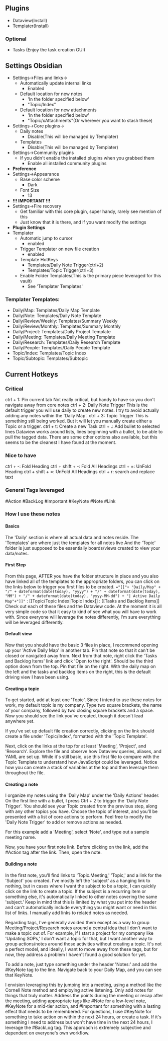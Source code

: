 ## Plugins
- Dataview(Install)
- Templater(Install)
### Optional
- Tasks (Enjoy the task creation GUI)
## Settings Obsidian
- Settings->Files and links->
	- Automatically update internal links
		- Enabled
	- Default location for new notes
		- 'In the folder specified below'
		- "Topic/Index"
	- Default location for new attachments
		- 'In the folder specified below'
		- "Topic/xAttachments"(Or wherever you want to stash these)
- Settings->Core plugins->
	- Daily notes
		- Disable(This will be managed by Templater)
	- Templates
		- Disable(This will be managed by Templater)
- Settings->Community plugins
	- If you didn't enable the installed plugins when you grabbed them
		- Enable all installed community plugins
- **Preference**
- Settings->Appearance
	- Base color scheme
		- Dark
	- Font Size
		- 13
- **!!! IMPORTANT !!!**
- Settings->Fire recovery
	- Get familiar with this core plugin, super handy, rarely see mention of this
	- Just know that it is there, and if you want modify the settings
- **Plugin Settings**
- Templater
	- Automatic jump to cursor
		- enabled
	- Trigger Templater on new file creation
		- enabled
	- Template HotKeys
		- Templates/Daily Note Trigger(ctrl+2)
		- Templates/Topic Trigger(ctrl+3)
	- Enable Folder Templates(This is the primary piece leveraged for this vault)
		- See 'Templater Templates'
### Templater Templates:
- Daily/Map: Templates/Daily Map Template
- Daily/Note: Templates/Daily Note Template
- Daily/Review/Weekly: Templates/Summary Weekly
- Daily/Review/Monthly: Templates/Summary Monthly
- Daily/Project: Templates/Daily Project Template
- Daily/Meeting: Templates/Daily Meeting Template
- Daily/Research: Templates/Daily Research Template
- Daily/People: Templates/Daily People Template
- Topic/Index: Templates/Topic Index
- Topic/Subtopic: Templates/Subtopic
## Current Hotkeys
### Critical
ctrl + 1: Pin current tab
	Not really critical, but handy to have so you don't navigate away from core notes
ctrl + 2: Daily Note Trigger
	This is the default trigger you will use daily to create new notes. I try to avoid actually adding any notes within the 'Daily Map'.
ctrl + 3: Topic Trigger
	This is something still being worked. But it will let you manually create either a Topic or a trigger.
ctrl + t: Create a new Task
ctrl + .: Add bullet to selected lines
	Dataview works around lists, lines beginning with a bullet, to be able to pull the tagged data. There are some other options also available, but this seems to be the cleanest I have found at the moment.
### Nice to have
ctrl + -: Fold Heading
ctrl + shift + -: Fold All Headings
ctrl + =: UnFold Heading
ctrl + shift + =: UnFold All Headings
ctrl + r: search and replace text
### General Tags leveraged
#Action 
#BackLog
#Important 
#KeyNote 
#Note 
#Link 

### How I use these notes
#### Basics
The 'Daily' section is where all actual data and notes reside.
The 'Templates' are where just the templates for all notes live
And the 'Topic' folder is just supposed to be essentially boards/views created to view your data/notes.

#### First Step
From this page, AFTER you have the folder structure in place and you also have linked all of the templates to the appropriate folders, you can click on the links below to trigger you first files to be created.
`="[["+ "Daily/Map" + "/" + dateformat(date(today), "yyyy") + "/" + dateformat(date(today), "MM") + "/" + dateformat(date(today), "yyyy-MM-dd") + "| Active Daily Map"+"]]"` : [[Topic/Topic Index|Topic Index]] : [[Tasks and Backlog Items]]
Check out each of these files and the Dataview code. At the moment it is all very simple code so that it easy to kind of see what you will have to work with. Since everyone will leverage the notes differently, I'm sure everything will be leveraged differently.
#### Default view
Now that you should have the basic 3 files in place, I recommend opening up your 'Active Daily Map' in another tab. Pin that note so that it can't be closed or navigated away from. Next from that note, right click the 'Tasks and Backlog Items' link and click 'Open to the right'. Should be the third option down from the top. Pin that file on the right.
With the daily map on the left and the tasks and backlog items on the right, this is the default driving view I have been using.
#### Creating a topic
To get started, add at least one 'Topic'. Since I intend to use these notes for work, my default topic is my company. Type two square brackets, the name of your company, followed by two closing square brackets and a space. Now you should see the link you've created, though it doesn't lead anywhere yet.

If you've set up default file creation correctly, clicking on the link should create a file under 'Topic/Index', formatted with the 'Topic Template'.

Next, click on the links at the top for at least 'Meeting', 'Project', and 'Research'. Explore the file and observe how Dataview queries, aliases, and YAML are set up. While it's still basic, use this first file to compare with the Topic Template to understand how JavaScript could be leveraged. Notice how you can create a stack of variables at the top and then leverage them throughout the file.
#### Creating a note
I organize my notes using the 'Daily Map' under the 'Daily Actions' header. On the first line with a bullet, I press Ctrl + 2 to trigger the 'Daily Note Trigger'. You should see your Topic created from the previous step, along with any other topics you have. Choose the topic of interest, and you'll be presented with a list of core actions to perform. Feel free to modify the 'Daily Note Trigger' to add or remove actions as needed.

For this example add a 'Meeting', select 'Note', and type out a sample meeting name.

Now, you have your first note link. Before clicking on the link, add the #Action tag after the link. Then, open the note.

#### Building a note
In the first note, you'll find links to 'Topic.Meeting,' 'Topic,' and a link for the 'Subject' you created. I've mostly left the 'subject' as a hanging link to nothing, but in cases where I want the subject to be a topic, I can quickly click on the link to create a topic. If the subject is a recurring item or something else, it's automatically linked to other notes covering the same 'subject.' Keep in mind that this is limited by what you put into the header and can't automatically include everything you might want or need in this list of links. I manually add links to related notes as needed.

Regarding tags, I've generally avoided them except as a way to group Meeting/Project/Research notes around a central idea that I don't want to make a topic out of. For example, if I start a project for my company like 'Updating SOPs,' I don't want a topic for that, but I want another way to group actions/notes around those activities without creating a topic. It's not a perfect model, and ideally, I want to move away from these tags, but for now, they address a problem I haven't found a good solution for yet.

To add a note, just type something under the header 'Notes:' and add the #KeyNote tag to the line. Navigate back to your Daily Map, and you can see that KeyNote.

I envision leveraging this by jumping into a meeting, using a method like the Cornell Note method and employing active listening. Only add notes for things that truly matter. Address the points during the meeting or recap after the meeting, adding appropriate tags like #Note for a low-level note, #KeyNote for a mid-tier action, and #Important for something with a lasting effect that needs to be remembered. For questions, I use #KeyNote for something to take action on within the next 24 hours, or create a task. If it's something I need to address but won't have time in the next 24 hours, I leverage the #BackLog tag. This approach is extremely subjective and dependent on everyone's own workflow.
